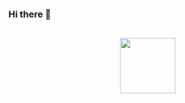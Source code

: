 ### Hi there 👋

<p align="center"><br/>
   <a href="https://www.linkedin.com/in/guilherme-said/">
    <img src="https://www.logo.wine/a/logo/LinkedIn/LinkedIn-Logo.wine.svg" width="100">
  </a>
</p>


<!--
**guilhermesaid/guilhermesaid** is a ✨ _special_ ✨ repository because its `README.md` (this file) appears on your GitHub profile.

Here are some ideas to get you started:

- 🔭 I’m currently working on ...
- 🌱 I’m currently learning ...
- 👯 I’m looking to collaborate on ...
- 🤔 I’m looking for help with ...
- 💬 Ask me about ...
- 📫 How to reach me: ...
- 😄 Pronouns: ...
- ⚡ Fun fact: ...
-->
